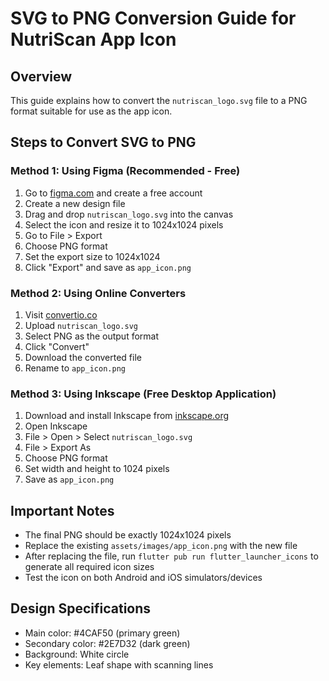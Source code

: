 # SVG to PNG Conversion Guide for NutriScan App Icon

## Overview
This guide explains how to convert the `nutriscan_logo.svg` file to a PNG format suitable for use as the app icon.

## Steps to Convert SVG to PNG

### Method 1: Using Figma (Recommended - Free)
1. Go to [figma.com](https://www.figma.com) and create a free account
2. Create a new design file
3. Drag and drop `nutriscan_logo.svg` into the canvas
4. Select the icon and resize it to 1024x1024 pixels
5. Go to File > Export
6. Choose PNG format
7. Set the export size to 1024x1024
8. Click "Export" and save as `app_icon.png`

### Method 2: Using Online Converters
1. Visit [convertio.co](https://convertio.co/svg-png/)
2. Upload `nutriscan_logo.svg`
3. Select PNG as the output format
4. Click "Convert"
5. Download the converted file
6. Rename to `app_icon.png`

### Method 3: Using Inkscape (Free Desktop Application)
1. Download and install Inkscape from [inkscape.org](https://inkscape.org/)
2. Open Inkscape
3. File > Open > Select `nutriscan_logo.svg`
4. File > Export As
5. Choose PNG format
6. Set width and height to 1024 pixels
7. Save as `app_icon.png`

## Important Notes
- The final PNG should be exactly 1024x1024 pixels
- Replace the existing `assets/images/app_icon.png` with the new file
- After replacing the file, run `flutter pub run flutter_launcher_icons` to generate all required icon sizes
- Test the icon on both Android and iOS simulators/devices

## Design Specifications
- Main color: #4CAF50 (primary green)
- Secondary color: #2E7D32 (dark green)
- Background: White circle
- Key elements: Leaf shape with scanning lines